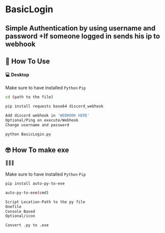 # BasicLogin
Simple Authentication by using username and password
+If someone logged in sends his ip to webhook
---

<h2 id="how-to-use">🤔 How To Use</h2>

#### 💻 Desktop

Make sure to have installed `Python`
                            `Pip`

```sh
cd (path to the file)
```
```sh
pip install requests base64 discord_webhook
```
```sh
Add discord webhook in 'WEBHOOK HERE' 
Optional/Ping on execute/Webhook
Change username and password
```
```sh
python BasicLogin.py
```

<h2 id="how-to-use">🤓 How To make exe</h2>

#### 🤖🤖🤖

Make sure to have installed `Python`
                            `Pip`

```sh
pip install auto-py-to-exe
```
```sh
auto-py-to-exe(cmd)
```
```sh
Script Location-Path to the py file
Onefile
Console Based
Optional/icon
```
```sh
Convert .py to .exe
```
